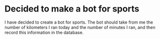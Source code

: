 # Decided to make a bot for sports

I have decided to create a bot for sports. The bot should take from me the number of kilometers I ran today and the number of minutes I ran, and then record this information in the database.

